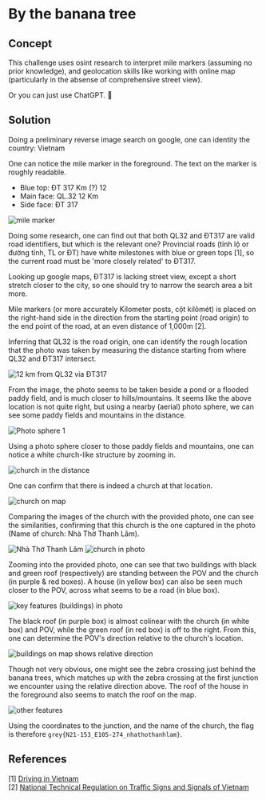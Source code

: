 # By the banana tree

## Concept

This challenge uses osint research to interpret mile markers (assuming no prior knowledge), and geolocation skills like working with online map (particularly in the absense of comprehensive street view).

Or you can just use ChatGPT. 🥹

## Solution

Doing a preliminary reverse image search on google, one can identity the country: Vietnam

One can notice the mile marker in the foreground. The text on the marker is roughly readable.
- Blue top: ĐT 317   Km (?) 12
- Main face: QL.32   12 Km
- Side face: ĐT 317

![mile marker](images/milemarker.png)


Doing some research, one can find out that both QL32 and ĐT317 are valid road identifiers, but which is the relevant one? Provincial roads (tỉnh lộ or đường tỉnh, TL or ĐT) have white milestones with blue or green tops [1], so the current road must be 'more closely related' to ĐT317.

Looking up google maps, ĐT317 is lacking street view, except a short stretch closer to the city, so one should try to narrow the search area a bit more.

Mile markers (or more accurately Kilometer posts, cột kilômét) is placed on the right-hand side in the direction from the starting point (road origin) to the end point of the road, at an even distance of 1,000m [2].

Inferring that QL32 is the road origin, one can identify the rough location that the photo was taken by measuring the distance starting from where QL32 and ĐT317 intersect.

![12 km from QL32 via ĐT317](images/12_km.png)

From the image, the photo seems to be taken beside a pond or a flooded paddy field, and is much closer to hills/mountains. It seems like the above location is not quite right, but using a nearby (aerial) photo sphere, we can see some paddy fields and mountains in the distance.

![Photo sphere 1](images/photo_sphere_1.png)

Using a photo sphere closer to those paddy fields and mountains, one can notice a white church-like structure by zooming in.

![church in the distance](images/church_in_distance.png)

One can confirm that there is indeed a church at that location.

![church on map](images/church_on_map.png)

Comparing the images of the church with the provided photo, one can see the similarities, confirming that this church is the one captured in the photo (Name of church: Nhà Thờ Thanh Lâm).

![Nhà Thờ Thanh Lâm](images/nha_tho_thanh_lam.png)
![church in photo](images/church_in_photo.png)

Zooming into the provided photo, one can see that two buildings with black and green roof (respectively) are standing between the POV and the church (in purple & red boxes). A house (in yellow box) can also be seen much closer to the POV, across what seems to be a road (in blue box).

![key features (buildings) in photo](images/buildings_in_photo.png)

The black roof (in purple box) is almost colinear with the church (in white box) and POV, while the green roof (in red box) is off to the right. From this, one can determine the POV's direction relative to the church's location.

![buildings on map shows relative direction](images/buildings_on_map.png)

Though not very obvious, one might see the zebra crossing just behind the banana trees, which matches up with the zebra crossing at the first junction we encounter using the relative direction above. The roof of the house in the foreground also seems to match the roof on the map.

![other features](images/other_features.png)

Using the coordinates to the junction, and the name of the church, the flag is therefore `grey{N21-153_E105-274_nhathothanhlam}`.

## References

[1] [Driving in Vietnam](https://en.wikivoyage.org/wiki/Driving_in_Vietnam)  
[2] [National Technical Regulation on Traffic Signs and Signals of Vietnam](https://upload.wikimedia.org/wikipedia/commons/8/81/2019_standardisation_of_National_Technical_Regulation_on_Traffic_Signs_and_Signals_of_Vietnam.pdf)
